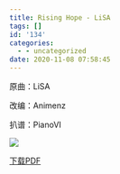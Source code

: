 ```yaml
---
title: Rising Hope - LiSA
tags: []
id: '134'
categories:
  - - uncategorized
date: 2020-11-08 07:58:45
---
```


原曲：LiSA

改编：Animenz

扒谱：PianoVI

![](https://animenz.anotia.top/wp-content/uploads/2020/11/risinghope-722x1024.png)

[下载PDF](https://animenz.anotia.top/wp-content/uploads/2020/11/Animenz-Rising-Hope.pdf)